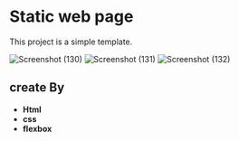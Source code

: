 # Static web page

This project is a simple template.

![Screenshot (130)](https://github.com/user-attachments/assets/fe8aa955-ec81-4d67-9dcb-bb148d27c7f4)
![Screenshot (131)](https://github.com/user-attachments/assets/906310f0-245a-43fc-9719-bf48ddacf12e)
![Screenshot (132)](https://github.com/user-attachments/assets/bc1ccc8a-c6a7-4314-ba83-28a09e80f5b1)


## create By
- **Html**
- **css**
- **flexbox**
